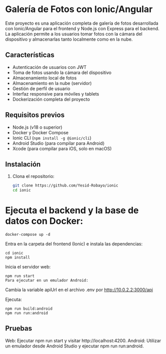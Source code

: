 # Galería de Fotos con Ionic/Angular

Este proyecto es una aplicación completa de galería de fotos desarrollada con Ionic/Angular para el frontend y Node.js con Express para el backend. La aplicación permite a los usuarios tomar fotos con la cámara del dispositivo y almacenarlas tanto localmente como en la nube.

## Características
- Autenticación de usuarios con JWT
- Toma de fotos usando la cámara del dispositivo
- Almacenamiento local de fotos
- Almacenamiento en la nube (servidor)
- Gestión de perfil de usuario
- Interfaz responsive para móviles y tablets
- Dockerización completa del proyecto

## Requisitos previos
- Node.js (v18 o superior)
- Docker y Docker Compose
- Ionic CLI (`npm install -g @ionic/cli`)
- Android Studio (para compilar para Android)
- Xcode (para compilar para iOS, solo en macOS)

## Instalación
1. Clona el repositorio:
   ```bash
   git clone https://github.com/Yesid-Robayo/ionic
   cd ionic
   
# Ejecuta el backend y la base de datos con Docker:

    docker-compose up -d

Entra en la carpeta del frontend (Ionic) e instala las dependencias:

    cd ionic
    npm install
Inicia el servidor web:

    npm run start
    Para ejecutar en un emulador Android:

Cambia la variable apiUrl en el archivo .env por http://10.0.2.2:3000/api

Ejecuta:

    npm run build:android
    npm run run:android


## Pruebas

Web: Ejecutar npm run start y visitar http://localhost:4200.
Android: Utilizar un emulador desde Android Studio y ejecutar npm run run:android.